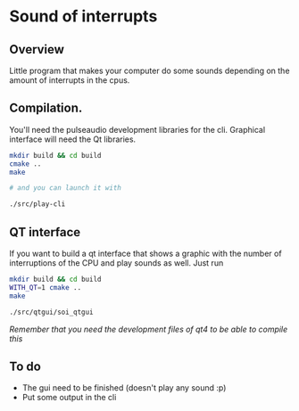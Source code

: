 # Sound of interrupts

## Overview

Little program that makes your computer do some
sounds depending on the amount of interrupts in the cpus.

## Compilation.

You'll need the pulseaudio development libraries for the cli.
Graphical interface will need the Qt libraries.

```bash
mkdir build && cd build
cmake ..
make

# and you can launch it with

./src/play-cli
```
## QT interface

If you want to build a qt interface that shows a graphic with the
number of interruptions of the CPU and play sounds as well. Just run

```bash
mkdir build && cd build
WITH_QT=1 cmake ..
make

./src/qtgui/soi_qtgui
```

*Remember that you need the development files of qt4 to be able to
compile this*

## To do

* The gui need to be finished (doesn't play any sound :p)
* Put some output in the cli
